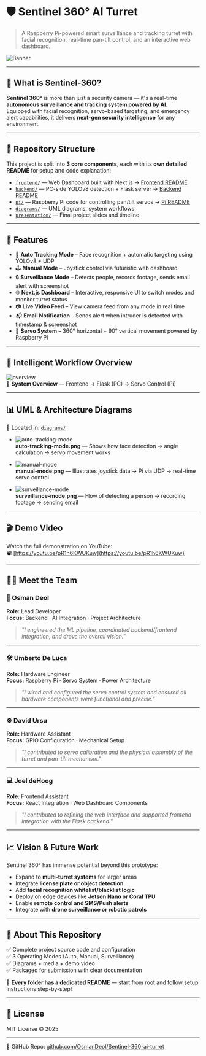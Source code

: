 # 🛡️ Sentinel 360° AI Turret  
> A Raspberry Pi-powered smart surveillance and tracking turret with facial recognition, real-time pan-tilt control, and an interactive web dashboard.

![Banner](sentinel%20360.jpeg)

---

## 🎯 What is Sentinel-360?

**Sentinel 360°** is more than just a security camera — it's a real-time **autonomous surveillance and tracking system powered by AI**.  
Equipped with facial recognition, servo-based targeting, and emergency alert capabilities, it delivers **next-gen security intelligence** for any environment.

---

## 📂 Repository Structure

This project is split into **3 core components**, each with its **own detailed README** for setup and code explanation:

- [`frontend/`](./frontend) — Web Dashboard built with Next.js → [Frontend README](./frontend/README.md)  
- [`backend/`](./backend) — PC-side YOLOv8 detection + Flask server → [Backend README](./backend/README.md)  
- [`pi/`](./pi) — Raspberry Pi code for controlling pan/tilt servos → [Pi README](./pi/README.md)  
- [`diagrams/`](./diagrams) — UML diagrams, system workflows  
- [`presentation/`](./presentation) — Final project slides and timeline

---

## 🚀 Features

- 🎯 **Auto Tracking Mode** – Face recognition + automatic targeting using YOLOv8 + UDP
- 🕹️ **Manual Mode** – Joystick control via futuristic web dashboard
- 🔒 **Surveillance Mode** – Detects people, records footage, sends email alert with screenshot
- 🌐 **Next.js Dashboard** – Interactive, responsive UI to switch modes and monitor turret status
- 📷 **Live Video Feed** – View camera feed from any mode in real time
- 📬 **Email Notification** – Sends alert when intruder is detected with timestamp & screenshot
- 🤖 **Servo System** – 360° horizontal + 90° vertical movement powered by Raspberry Pi

---

## 🧠 Intelligent Workflow Overview

![overview](./diagrams/uml-overview.png
)  
📍 **System Overview** — Frontend → Flask (PC) → Servo Control (Pi)

---

## 📊 UML & Architecture Diagrams  
📂 Located in: [`diagrams/`](./diagrams/)

- ![auto-tracking-mode](./diagrams/auto-tracking-mode)  
  **auto-tracking-mode.png** — Shows how face detection → angle calculation → servo movement works

- ![manual-mode](./diagrams/manual-mode.png)  
  **manual-mode.png** — Illustrates joystick data → Pi via UDP → real-time servo control

- ![surveillance-mode](./diagrams/surveillance-mode.png)  
  **surveillance-mode.png** — Flow of detecting a person → recording footage → sending email

---

## 🎬 Demo Video

Watch the full demonstration on YouTube:  
📽️ [https://youtu.be/pR1h6KWUKuw](https://youtu.be/pR1h6KWUKuw)

---

## 👨‍💻 Meet the Team

### 🧠 Osman Deol  
**Role:** Lead Developer  
**Focus:** Backend · AI Integration · Project Architecture  
> *"I engineered the ML pipeline, coordinated backend/frontend integration, and drove the overall vision."*

---

### 🛠️ Umberto De Luca  
**Role:** Hardware Engineer  
**Focus:** Raspberry Pi · Servo System · Power Architecture  
> *"I wired and configured the servo control system and ensured all hardware components were functional and precise."*

---

### ⚙️ David Ursu  
**Role:** Hardware Assistant  
**Focus:** GPIO Configuration · Mechanical Setup  
> *"I contributed to servo calibration and the physical assembly of the turret and pan-tilt mechanism."*

---

### 💻 Joel deHoog  
**Role:** Frontend Assistant  
**Focus:** React Integration · Web Dashboard Components  
> *"I contributed to refining the web interface and supported frontend integration with the Flask backend."*

---

## 📈 Vision & Future Work

Sentinel 360° has immense potential beyond this prototype:

- Expand to **multi-turret systems** for larger areas  
- Integrate **license plate or object detection**  
- Add **facial recognition whitelist/blacklist logic**  
- Deploy on edge devices like **Jetson Nano or Coral TPU**  
- Enable **remote control and SMS/Push alerts**  
- Integrate with **drone surveillance or robotic patrols**  

---

## 🧾 About This Repository

✅ Complete project source code and configuration  
✅ 3 Operating Modes (Auto, Manual, Surveillance)  
✅ Diagrams + media + demo video  
✅ Packaged for submission with clear documentation  

📍 **Every folder has a dedicated README** — start from root and follow setup instructions step-by-step!

---

## 📜 License

MIT License © 2025

---

🔗 GitHub Repo: [github.com/OsmanDeol/Sentinel-360-ai-turret](https://github.com/OsmanDeol/Sentinel-360-ai-turret)
